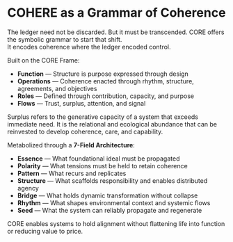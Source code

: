 # COHERE as a Grammar of Coherence

The ledger need not be discarded. But it must be transcended. CORE offers the symbolic grammar to start that shift.\
It encodes coherence where the ledger encoded control.

Built on the CORE Frame:

* **Function** — Structure is purpose expressed through design
* **Operations** — Coherence enacted through rhythm, structure, agreements, and objectives
* **Roles** — Defined through contribution, capacity, and purpose
* **Flows** — Trust, surplus, attention, and signal

Surplus refers to the generative capacity of a system that exceeds immediate need. It is the relational and ecological abundance that can be reinvested to develop coherence, care, and capability.

Metabolized through a **7-Field Architecture**:

* **Essence** — What foundational ideal must be propagated
* **Polarity** — What tensions must be held to retain coherence
* **Pattern** — What recurs and replicates
* **Structure** — What scaffolds responsibility and enables distributed agency
* **Bridge** — What holds dynamic transformation without collapse
* **Rhythm** — What shapes environmental context and systemic flows
* **Seed** — What the system can reliably propagate and regenerate

CORE enables systems to hold alignment without flattening life into function or reducing value to price.

